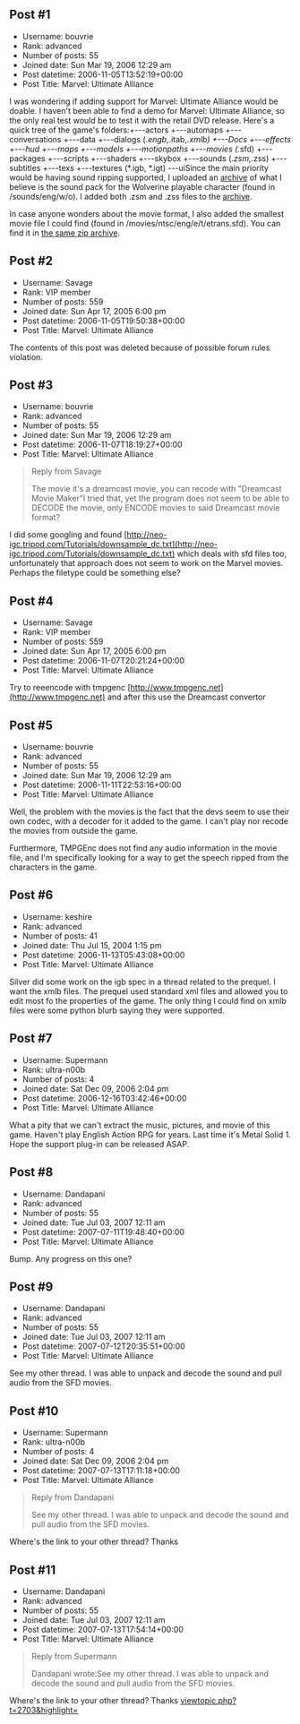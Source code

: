 ## Post #1
- Username: bouvrie
- Rank: advanced
- Number of posts: 55
- Joined date: Sun Mar 19, 2006 12:29 am
- Post datetime: 2006-11-05T13:52:19+00:00
- Post Title: Marvel: Ultimate Alliance

I was wondering if adding support for Marvel: Ultimate Alliance would be doable. I haven't been able to find a demo for Marvel: Ultimate Alliance, so the only real test would be to test it with the retail DVD release. Here's a quick tree of the game's folders:+---actors
+---automaps
+---conversations
+---data
+---dialogs (*.engb,*.itab,*.xmlb)
+---Docs
+---effects
+---hud
+---maps
+---models
+---motionpaths
+---movies (*.sfd)
+---packages
+---scripts
+---shaders
+---skybox
+---sounds (*.zsm,*.zss)
+---subtitles
+---texs
+---textures (*.igb, *.igt)
\---uiSince the main priority would be having sound ripping supported, I uploaded an [archive](http://www.megaupload.com/?d=WMYYLA9Z) of what I believe is the sound pack for the Wolverine playable character (found in /sounds/eng/w/o). I added both .zsm and .zss files to the [archive](http://www.megaupload.com/?d=WMYYLA9Z).

In case anyone wonders about the movie format, I also added the smallest movie file I could find (found in /movies/ntsc/eng/e/t/etrans.sfd). You can find it in [the same zip archive](http://www.megaupload.com/?d=WMYYLA9Z).
## Post #2
- Username: Savage
- Rank: VIP member
- Number of posts: 559
- Joined date: Sun Apr 17, 2005 6:00 pm
- Post datetime: 2006-11-05T19:50:38+00:00
- Post Title: Marvel: Ultimate Alliance

The contents of this post was deleted because of possible forum rules violation.
## Post #3
- Username: bouvrie
- Rank: advanced
- Number of posts: 55
- Joined date: Sun Mar 19, 2006 12:29 am
- Post datetime: 2006-11-07T18:19:27+00:00
- Post Title: Marvel: Ultimate Alliance

> Reply from Savage
>
> The movie it's a dreamcast movie, you can recode with "Dreamcast Movie Maker"I tried that, yet the program does not seem to be able to DECODE the movie, only ENCODE movies to said Dreamcast movie format?

I did some googling and found [http://neo-igc.tripod.com/Tutorials/downsample_dc.txt](http://neo-igc.tripod.com/Tutorials/downsample_dc.txt) which deals with sfd files too, unfortunately that approach does not seem to work on the Marvel movies. Perhaps the filetype could be something else?
## Post #4
- Username: Savage
- Rank: VIP member
- Number of posts: 559
- Joined date: Sun Apr 17, 2005 6:00 pm
- Post datetime: 2006-11-07T20:21:24+00:00
- Post Title: Marvel: Ultimate Alliance

Try to reeencode with tmpgenc [http://www.tmpgenc.net](http://www.tmpgenc.net) and after this use the Dreamcast convertor
## Post #5
- Username: bouvrie
- Rank: advanced
- Number of posts: 55
- Joined date: Sun Mar 19, 2006 12:29 am
- Post datetime: 2006-11-11T22:53:16+00:00
- Post Title: Marvel: Ultimate Alliance

Well, the problem with the movies is the fact that the devs seem to use their own codec, with a decoder for it added to the game. I can't play nor recode the movies from outside the game. 

Furthermore, TMPGEnc does not find any audio information in the movie file, and I'm specifically looking for a way to get the speech ripped from the characters in the game.
## Post #6
- Username: keshire
- Rank: advanced
- Number of posts: 41
- Joined date: Thu Jul 15, 2004 1:15 pm
- Post datetime: 2006-11-13T05:43:08+00:00
- Post Title: Marvel: Ultimate Alliance

Silver did some work on the igb spec in a thread related to the prequel. I want the xmlb files. The prequel used standard xml files and allowed you to edit most fo the properties of the game. The only thing I could find on xmlb files were some python blurb saying they were supported.
## Post #7
- Username: Supermann
- Rank: ultra-n00b
- Number of posts: 4
- Joined date: Sat Dec 09, 2006 2:04 pm
- Post datetime: 2006-12-16T03:42:46+00:00
- Post Title: Marvel: Ultimate Alliance

What a pity that we can't extract the music, pictures, and movie of this game. Haven't play English Action RPG for years. Last time it's Metal Solid 1. Hope the support plug-in can be released ASAP.
## Post #8
- Username: Dandapani
- Rank: advanced
- Number of posts: 55
- Joined date: Tue Jul 03, 2007 12:11 am
- Post datetime: 2007-07-11T19:48:40+00:00
- Post Title: Marvel: Ultimate Alliance

Bump. Any progress on this one?
## Post #9
- Username: Dandapani
- Rank: advanced
- Number of posts: 55
- Joined date: Tue Jul 03, 2007 12:11 am
- Post datetime: 2007-07-12T20:35:51+00:00
- Post Title: Marvel: Ultimate Alliance

See my other thread. I was able to unpack and decode the sound and pull audio from the SFD movies.
## Post #10
- Username: Supermann
- Rank: ultra-n00b
- Number of posts: 4
- Joined date: Sat Dec 09, 2006 2:04 pm
- Post datetime: 2007-07-13T17:11:18+00:00
- Post Title: Marvel: Ultimate Alliance

> Reply from Dandapani
>
> See my other thread. I was able to unpack and decode the sound and pull audio from the SFD movies.

Where's the link to your other thread? Thanks
## Post #11
- Username: Dandapani
- Rank: advanced
- Number of posts: 55
- Joined date: Tue Jul 03, 2007 12:11 am
- Post datetime: 2007-07-13T17:54:14+00:00
- Post Title: Marvel: Ultimate Alliance

> Reply from Supermann
>
> Dandapani wrote:See my other thread. I was able to unpack and decode the sound and pull audio from the SFD movies.

Where's the link to your other thread? Thanks
[viewtopic.php?t=2703&highlight=](http://forum.xentax.com/viewtopic.php?t=2703&highlight=)
